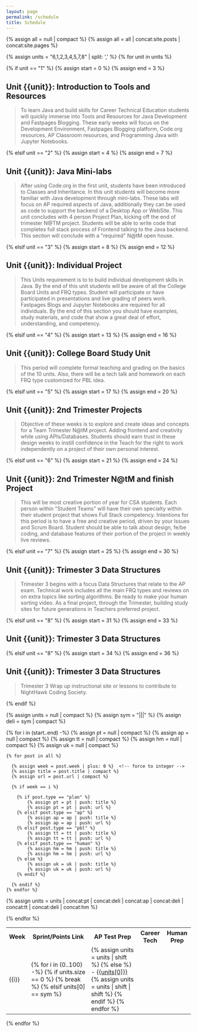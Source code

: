 ```yaml
---
layout: page
permalink: /schedule
title: Schedule
---
```


<!-- posts and pages used as sources -->
{% assign all = null | compact %}
{% assign all = all | concat:site.posts | concat:site.pages %}

<!-- Setup order for Units -->
{% assign units = "6,1,2,3,4,5,7,8" | split: ',' %}
{% for unit in units %}

  <!-- Each Unit has a range of weeks and a heading -->
  {% if unit == "1" %} 
      {% assign start = 0 %}
      {% assign end = 3 %}
## Unit {{unit}}: Introduction to Tools and Resources
  > To learn Java and build skills for Career Technical Education students will quickly immerse into Tools and Resources for Java Development and Fastpages Blogging.  These early weeks will focus on the Development Environment, Fastpages Blogging platform, Code.org resources, AP Classroom resources, and Programming Java with Jupyter Notebooks.

  {% elsif unit == "2" %} 
      {% assign start = 4 %}
      {% assign end = 7 %}
## Unit {{unit}}: Java Mini-labs
  > After using Code.org in the first unit, students have been introduced to Classes and Inheritance.  In this unit students will become more familiar with Java development through mini-labs.  These labs will focus on AP required aspects of Java, additionally they can be used as code to support the backend of a Desktop App or WebSite. This unit concludes with 4 person Project Plan, kicking off the end of trimester N@TM project.   Students will be able to write code that completes full stack process of Frontend talking to the Java backend.  This section will conclude with a "required" N@tM open house.

  {% elsif unit == "3" %} 
      {% assign start = 8 %}
      {% assign end = 12 %}
## Unit {{unit}}: Individual Project
  > This Units requirement is to to build individual development skills in Java.  By the end of this unit students will be aware of all the College Board Units and FRQ types.   Student will participate or have participated in presentations and live grading of peers work.  Fastpages Blogs and Jupyter Notebooks are required for all individuals.   By the end of this section you should have examples, study materials, and code that show a great deal of effort, understanding, and competency.
      
  {% elsif unit == "4" %} 
      {% assign start = 13 %}
      {% assign end = 16 %}
## Unit {{unit}}: College Board Study Unit
> This period will complete formal teaching and grading on the basics of the 10 units.  Also, there will be a tech talk and homework on each FRQ type customized for PBL idea.

  {% elsif unit == "5" %} 
      {% assign start = 17 %}
      {% assign end = 20 %}
## Unit {{unit}}: 2nd Trimester Projects
> Objective of these weeks is to explore and create ideas and concepts for a Team Trimester N@tM project.  Adding frontend and creativity while using APIs/Databases.  Students should earn trust in these design weeks to instill confidence in the Teach for the right to work independently on a project of their own personal interest.

{% elsif unit == "6" %} 
      {% assign start = 21 %}
      {% assign end = 24 %}
## Unit {{unit}}: 2nd Trimester N@tM and finish Project
> This will be most creative portion of year for CSA students.  Each person within "Student Teams" will have their own specialty within their student project that shows Full Stack competency.  Intentions for this period is to have a free and creative period, driven by your Issues and Scrum Board.  Student should be able to talk about design, fe/be coding, and database features of their portion of the project in weekly live reviews.  

{% elsif unit == "7" %} 
      {% assign start = 25 %}
      {% assign end = 30 %}
## Unit {{unit}}: Trimester 3 Data Structures
> Trimester 3 begins with a focus Data Structures that relate to the AP exam.   Technical work includes all the main FRQ types and reviews on on extra topics like sorting algorithms.  Be ready to make your human sorting video.  As a final project, through the Trimester, building study sites for future generations in Teachers preferred project.

{% elsif unit == "8" %} 
      {% assign start = 31 %}
      {% assign end = 33 %}
## Unit {{unit}}: Trimester 3 Data Structures
> 

{% elsif unit == "8" %} 
      {% assign start = 34 %}
      {% assign end = 36 %}
## Unit {{unit}}: Trimester 3 Data Structures
> Trimester 3 Wrap up instructional site or lessons to contribute to NightHawk Coding Society.

  {% endif %}

  <!-- Column Headings for Blogs -->
  <table>
      <tr>
        <th>Week</th>
        <th>Sprint/Points Link</th>
        <th>AP Test Prep</th>
        <th>Career Tech</th>
        <th>Human Prep</th>
      </tr>

  <!-- These loops group blogs according to Type and Week -->
  {% assign units = null | compact %}  <!-- empty array -->
  {% assign sym = "|||" %}  <!-- string/symbol used a separator  -->
  {% assign deli = sym | compact %} <!-- force to array element -->

  {% for i in (start..end) -%}
    {% assign pt = null | compact %} <!-- empty array -->
    {% assign ap = null | compact %}
    {% assign tt = null | compact %}
    {% assign hm = null | compact %}
    {% assign uk = null | compact %}

  <!-- looping through all posts -->
    {% for post in all %}

  <!-- prepare data blog post data for evaluation -->
      {% assign week = post.week | plus: 0 %}  <!-- force to integer -->
      {% assign title = post.title | compact %}
      {% assign url = post.url | compact %}

  <!-- process posts for current week -->
      {% if week == i %} 

  <!-- organizing blogs by type -->
        {% if post.type == "plan" %} 
            {% assign pt = pt | push: title %}
            {% assign pt = pt | push: url %}
        {% elsif post.type == "ap" %}
            {% assign ap = ap | push: title %}
            {% assign ap = ap | push: url %}  
        {% elsif post.type == "pbl" %}
            {% assign tt = tt | push: title %}
            {% assign tt = tt | push: url %} 
        {% elsif post.type == "human" %}
            {% assign hm = hm | push: title %}
            {% assign hm = hm | push: url %} 
        {% else %}
            {% assign uk = uk | push: title %}
            {% assign uk = uk | push: url %}     
        {% endif %}

      {% endif %}
    {% endfor %}

  <!-- ordering blogs and inserting column delimiters -->
  {% assign units = units | concat:pt | concat:deli | concat:ap | concat:deli | concat:tt | concat:deli | concat:hm %}

  <!-- Display documents by type-->
  <tr>
  <td> {{i}} </td> 
  <td>
  {% for i in (0..100) -%}   <!-- forever loop -->
    {% if units.size == 0 %} <!-- break loop when data is empty -->
      {% break %}
    {% elsif units[0] == sym %} <!-- make new column -->
      </td>
      <td>
      {% assign units = units | shift %} <!-- remove delimiter -->
    {% else %} <!-- make a link in the column -->
      - <a href="{{site.baseurl}}/{{units[1]}}">{{units[0]}}</a> <br/> 
      {% assign units = units | shift | shift %} <!-- remove title and url -->
    {% endif %}
  {% endfor %}
  </td>
  </tr>
  {% endfor %}

  </table>
{% endfor %}
